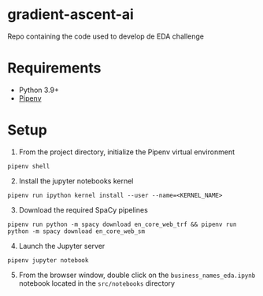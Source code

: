 # gradient-ascent-ai
Repo containing the code used to develop de EDA challenge

# Requirements

- Python 3.9+
- [Pipenv](https://pypi.org/project/pipenv/)

# Setup

1. From the project directory, initialize the Pipenv virtual environment
```
pipenv shell
```

2. Install the jupyter notebooks kernel
```
pipenv run ipython kernel install --user --name=<KERNEL_NAME>
```
3. Download the required SpaCy pipelines

```
pipenv run python -m spacy download en_core_web_trf && pipenv run python -m spacy download en_core_web_sm
```
4. Launch the Jupyter server
```
pipenv jupyter notebook
```
5. From the browser window, double click on the `business_names_eda.ipynb` notebook located in the `src/notebooks` directory 